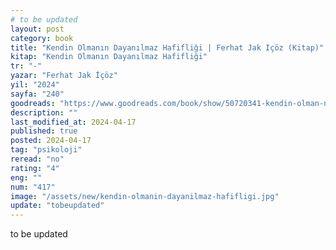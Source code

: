 ```yaml
---
# to be updated
layout: post
category: book
title: "Kendin Olmanın Dayanılmaz Hafifliği | Ferhat Jak Içöz (Kitap)"
kitap: "Kendin Olmanın Dayanılmaz Hafifliği"
tr: "-"
yazar: "Ferhat Jak İçöz"
yil: "2024"
sayfa: "240"
goodreads: "https://www.goodreads.com/book/show/50720341-kendin-olman-n-dayan-lmaz-hafifli-i"
description: ""
last_modified_at: 2024-04-17
published: true
posted: 2024-04-17
tag: "psikoloji"
reread: "no"
rating: "4"
eng: ""
num: "417"
image: "/assets/new/kendin-olmanin-dayanilmaz-hafifligi.jpg"
update: "tobeupdated"
---
```


to be updated
